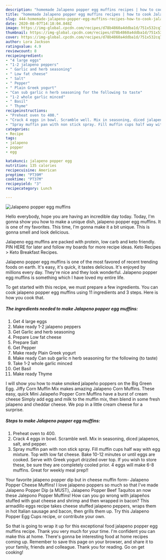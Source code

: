 ```yaml
---
description: "homemade Jalapeno popper egg muffins recipes | how to cook Jalapeno popper egg muffins"
title: "homemade Jalapeno popper egg muffins recipes | how to cook Jalapeno popper egg muffins"
slug: 444-homemade-jalapeno-popper-egg-muffins-recipes-how-to-cook-jalapeno-popper-egg-muffins
date: 2020-08-07T14:18:04.848Z
image: https://img-global.cpcdn.com/recipes/d78b4860a4ddba1d/751x532cq70/jalapeno-popper-egg-muffins-recipe-main-photo.jpg
thumbnail: https://img-global.cpcdn.com/recipes/d78b4860a4ddba1d/751x532cq70/jalapeno-popper-egg-muffins-recipe-main-photo.jpg
cover: https://img-global.cpcdn.com/recipes/d78b4860a4ddba1d/751x532cq70/jalapeno-popper-egg-muffins-recipe-main-photo.jpg
author: Lora Jackson
ratingvalue: 4.9
reviewcount: 8
recipeingredient:
- "4 large eggs"
- "1-2 jalapeno peppers"
- " Garlic and herb seasoning"
- " Low fat cheese"
- " Salt"
- " Pepper"
- " Plain Greek yogurt"
- "Can sub garlic n herb seasoning for the following to taste"
- "1-2 whole garlic minced"
- " Basil"
- " Thyme"
recipeinstructions:
- "Preheat oven to 400."
- "Crack 4 eggs in bowl. Scramble well. Mix in seasoning, diced jalapenos, salt, and pepper."
- "Spray muffin pan with non stick spray. Fill muffin cups half way with egg mixture. Top with low fat cheese. Bake 10-12 minutes or until eggs are cooked. Serve with Greek yogurt drizzled over top. If you wish to store these, be sure they are completely cooled prior. 4 eggs will make 6-8 muffins. Great for weekly meal prep!!"
categories:
- Recipe
tags:
- jalapeno
- popper
- egg

katakunci: jalapeno popper egg 
nutrition: 135 calories
recipecuisine: American
preptime: "PT39M"
cooktime: "PT37M"
recipeyield: "3"
recipecategory: Lunch

---
```



![Jalapeno popper egg muffins](https://img-global.cpcdn.com/recipes/d78b4860a4ddba1d/751x532cq70/jalapeno-popper-egg-muffins-recipe-main-photo.jpg)

Hello everybody, hope you are having an incredible day today. Today, I'm gonna show you how to make a unique dish, jalapeno popper egg muffins. It is one of my favorites. This time, I'm gonna make it a bit unique. This is gonna smell and look delicious.

Jalapeno egg muffins are packed with protein, low carb and keto friendly. PIN HERE for later and follow my boards for more recipe ideas. Keto Recipes &gt; Keto Breakfast Recipes.

Jalapeno popper egg muffins is one of the most favored of recent trending foods on earth. It's easy, it's quick, it tastes delicious. It's enjoyed by millions every day. They're nice and they look wonderful. Jalapeno popper egg muffins is something which I have loved my entire life.


To get started with this recipe, we must prepare a few ingredients. You can cook jalapeno popper egg muffins using 11 ingredients and 3 steps. Here is how you cook that.

<!--inarticleads1-->

##### The ingredients needed to make Jalapeno popper egg muffins:

1. Get 4 large eggs
1. Make ready 1-2 jalapeno peppers
1. Get  Garlic and herb seasoning
1. Prepare  Low fat cheese
1. Prepare  Salt
1. Get  Pepper
1. Make ready  Plain Greek yogurt
1. Make ready Can sub garlic n herb seasoning for the following (to taste)
1. Take 1-2 whole garlic minced
1. Get  Basil
1. Make ready  Thyme


I will show you how to make smoked jalapeño poppers on the Big Green Egg. Jiffy Corn Muffin Mix makes amazing Jalapeno Corn Muffins. These easy, quick Mini Jalapeño Popper Corn Muffins have a burst of cream cheese Simply add egg and milk to the muffin mix, then blend in some fresh jalapeno and cheddar cheese. We pop in a little cream cheese for a surprise. 

<!--inarticleads2-->

##### Steps to make Jalapeno popper egg muffins:

1. Preheat oven to 400.
1. Crack 4 eggs in bowl. Scramble well. Mix in seasoning, diced jalapenos, salt, and pepper.
1. Spray muffin pan with non stick spray. Fill muffin cups half way with egg mixture. Top with low fat cheese. Bake 10-12 minutes or until eggs are cooked. Serve with Greek yogurt drizzled over top. If you wish to store these, be sure they are completely cooled prior. 4 eggs will make 6-8 muffins. Great for weekly meal prep!!


Your favorite jalapeno popper dip but in cheese muffin form- Jalapeno Popper Cheese Muffins! I love jalapeno poppers so much so that I&#39;ve made Jalapeno Popper Dip (a MUST), Jalapeno Popper Beef Taquitos an now these Jalepono Popper Muffins! How can you go wrong with jalapeños stuffed with goat cheese and shrimp and then wrapped in bacon? This armadillo eggs recipe takes cheese stuffed jalapeno peppers, wraps them in hot Italian sausage and bacon, then grills them up. Try this Jalapeno Popper Egg Cups recipe, or contribute your own. 

So that is going to wrap it up for this exceptional food jalapeno popper egg muffins recipe. Thank you very much for your time. I'm confident you can make this at home. There's gonna be interesting food at home recipes coming up. Remember to save this page on your browser, and share it to your family, friends and colleague. Thank you for reading. Go on get cooking!
